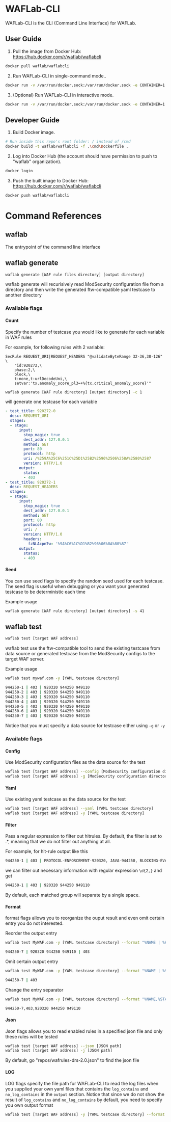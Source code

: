 # WAFLab-CLI

WAFLab-CLI is the CLI (Command Line Interface) for WAFLab.

## User Guide

1. Pull the image from Docker Hub: https://hub.docker.com/r/waflab/waflabcli

```bash
docker pull waflab/waflabcli
```

2. Run WAFLab-CLI in single-command mode..

```bash
docker run -v /var/run/docker.sock:/var/run/docker.sock -e CONTAINER=1 --network=host -it waflab/waflabcli /bin/bash
```

3. (Optional) Run WAFLab-CLI in interactive mode.

```bash
docker run -v /var/run/docker.sock:/var/run/docker.sock -e CONTAINER=1 --network=host -it waflab/waflabcli /bin/bash
```

## Developer Guide

1. Build Docker image.

```bash
# Run inside this repo's root folder: / instead of /cmd
docker build -t waflab/waflabcli -f .\cmd\Dockerfile .
```

2. Log into Docker Hub (the account should have permission to push to "waflab" organization).

```bash
docker login
```

3. Push the built image to Docker Hub: https://hub.docker.com/r/waflab/waflabcli

```bash
docker push waflab/waflabcli
```

# Command References

## waflab

The entrypoint of the command line interface

## waflab generate

```bash
waflab generate [WAF rule files directory] [output directory]
```

waflab generate will recurisively read ModSecurity configuration file from a directory and then write the generated ftw-compatible yaml testcase to another directory

### Available flags

#### Count

Specify the number of testcase you would like to generate for each variable in WAF rules

For example, for following rules with 2 variable:

```
SecRule REQUEST_URI|REQUEST_HEADERS "@validateByteRange 32-36,38-126" \
    "id:920272,\
    phase:2,\
    block,\
    t:none,t:urlDecodeUni,\
    setvar:'tx.anomaly_score_pl3=+%{tx.critical_anomaly_score}'"
```

```bash
waflab generate [WAF rule directory] [output directory] -c 1
```

will generate one testcase for each variable

```yaml
- test_title: 920272-0
  desc: REQUEST_URI
  stages:
  - stage:
      input:
        stop_magic: true
        dest_addr: 127.0.0.1
        method: GET
        port: 80
        protocol: http
        uri: /%259A%25C6%251C%25D1%25B2%2596%2506%258A%2580%2587
        version: HTTP/1.0
      output:
        status:
        - 403
- test_title: 920272-1
  desc: REQUEST_HEADERS
  stages:
  - stage:
      input:
        stop_magic: true
        dest_addr: 127.0.0.1
        method: GET
        port: 80
        protocol: http
        uri: /
        version: HTTP/1.0
        headers:
          fzNLAcpn7w: '%9A%C6%1C%D1%B2%96%06%8A%80%87'
      output:
        status:
        - 403
```

#### Seed

You can use seed flags to specify the random seed used for each testcase. The seed flag is useful when debugging or you want your generated testcase to be deterministic each time

Example usage

```bash
waflab generate [WAF rule directory] [output directory] -s 41
```

## waflab test

```bash
waflab test [target WAF address]
```

waflab test use the ftw-compatible tool to send the existing testcase from data source or generated testcase from the ModSecurity configs to the target WAF server.

Example usage

```bash
waflab test mywaf.com -y [YAML testcase directory]

944250-1 | 403 | 920320 944250 949110
944250-2 | 403 | 920320 944250 949110
944250-3 | 403 | 920320 944250 949110
944250-4 | 403 | 920320 944250 949110
944250-5 | 403 | 920320 944250 949110
944250-6 | 403 | 920320 944250 949110
944250-7 | 403 | 920320 944250 949110
```

Notice that you must specify a data source for testcase either using ```-g``` or ```-y```

### Available flags

#### Config

Use ModSecurity configuration files as the data source for the test

```bash
waflab test [target WAF address] --config [ModSecurity configuration directory]
waflab test [target WAF address] -g [ModSecurity configuration directory]
```

#### Yaml

Use existing yaml testcase as the data source for the test

```bash
waflab test [target WAF address] --yaml [YAML testcase directory]
waflab test [target WAF address] -y [YAML testcase directory]
```

#### Filter

Pass a regular expression to filter out hitrules. By default, the filter is set to .*, meaning that we do not filter out anything at all.

For example, for hit-rule output like this

```bash
944250-1 | 403 | PROTOCOL-ENFORCEMENT-920320, JAVA-944250, BLOCKING-EVALUATION-949110
```

we can filter out necessary information with regular expression ```\d{2,}``` and get

```bash
944250-1 | 403 | 920320 944250 949110
```

By default, each matched group will separate by a single space.

#### Format

format flags allows you to reorganize the ouput result and even omit certain entry you do not interested.

Reorder the output entry

```bash
waflab test MyWAF.com -y [YAML testcase directory] --format "%NAME | %HIT | %STATUS"

944250-7 | 920320 944250 949110 | 403 
```

Omit certain output entry

```bash
waflab test MyWAF.com -y [YAML testcase directory] --format "%NAME | %STATUS"

944250-7 | 403 
```

Change the entry separator

```bash
waflab test MyWAF.com -y [YAML testcase directory] --format "%NAME,%STATUS,%HIT"

944250-7,403,920320 944250 949110  
```

#### Json

Json flags allows you to read enabled rules in a specified json file and only these rules will be tested

```bash
waflab test [target WAF address] --json [JSON path]
waflab test [target WAF address] -j [JSON path]
```

By default, go "repos/wafrules-drs-2.0.json" to find the json file


#### LOG

LOG flags specify the file path for WAFLab-CLI to read the log files when you supplied your own yaml files that contains the ```log_contains``` and ```no_log_contains``` in the ```output``` section. Notice that since we do not show the result of ```log_contains``` and ```no_log_contains``` by default, you need to specify you own output format

```bash
waflab test [Target WAF address] -y [YAML testcase directory] --format "%NAME | %HIT | %STATUS | %LOG_MATCH | %NOLG_MATCH" 
```
